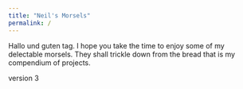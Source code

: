 ```yaml
---
title: "Neil's Morsels"
permalink: /
---
```


Hallo und guten tag. I hope you take the time to enjoy some of my delectable morsels. They shall trickle down from the bread that is my compendium of projects.

version 3
